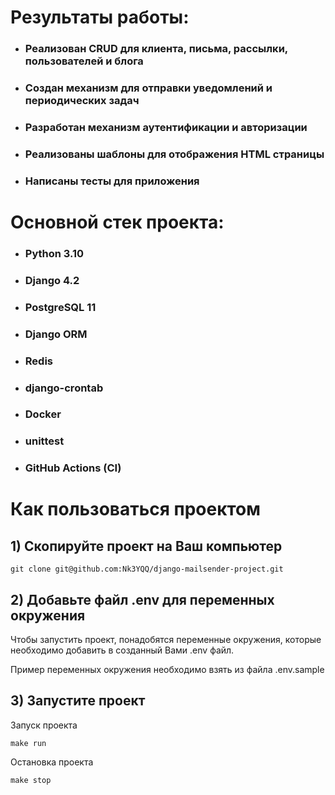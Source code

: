 # Результаты работы:
- ### Реализован CRUD для клиента, письма, рассылки, пользователей и блога
- ### Создан механизм для отправки уведомлений и периодических задач
- ### Разработан механизм аутентификации и авторизации
- ### Реализованы шаблоны для отображения HTML страницы
- ### Написаны тесты для приложения

# Основной стек проекта:
- ### Python 3.10
- ### Django 4.2
- ### PostgreSQL 11
- ### Django ORM
- ### Redis
- ### django-crontab
- ### Docker
- ### unittest
- ### GitHub Actions (CI)

# Как пользоваться проектом

## 1) Скопируйте проект на Ваш компьютер
```
git clone git@github.com:Nk3YQQ/django-mailsender-project.git
```

## 2) Добавьте файл .env для переменных окружения
Чтобы запустить проект, понадобятся переменные окружения, которые необходимо добавить в созданный Вами .env файл.

Пример переменных окружения необходимо взять из файла .env.sample

## 3) Запустите проект

Запуск проекта
```
make run
```

Остановка проекта
```
make stop
```
